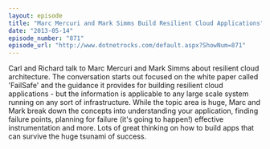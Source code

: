 ```yaml
---
layout: episode
title: "Marc Mercuri and Mark Simms Build Resilient Cloud Applications"
date: "2013-05-14"
episode_number: "871"
episode_url: "http://www.dotnetrocks.com/default.aspx?ShowNum=871"
---
```


Carl and Richard talk to Marc Mercuri and Mark Simms about resilient cloud architecture. The conversation starts out focused on the white paper called 'FailSafe' and the guidance it provides for building resilient cloud applications - but the information is applicable to any large scale system running on any sort of infrastructure. While the topic area is huge, Marc and Mark break down the concepts into understanding your application, finding failure points, planning for failure (it's going to happen!) effective instrumentation and more. Lots of great thinking on how to build apps that can survive the huge tsunami of success.
